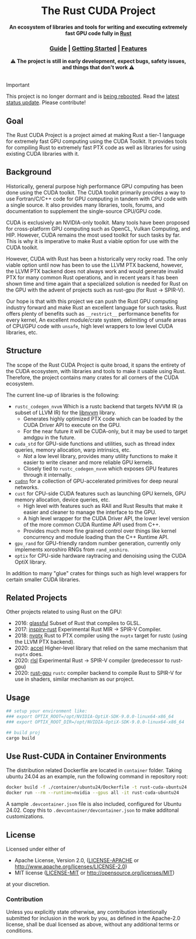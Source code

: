 <div align="center">
  <h1>The Rust CUDA Project</h1>

  <p>
    <strong>An ecosystem of libraries and tools for writing and executing extremely fast GPU code fully in
    <a href="https://www.rust-lang.org/">Rust</a></strong>
  </p>

  <h3>
    <a href="https://rust-gpu.github.io/Rust-CUDA/guide/index.html">Guide</a>
    <span> | </span>
    <a href="guide/src/guide/getting_started.md">Getting Started</a>
    <span> | </span>
    <a href="guide/src/features.md">Features</a>
  </h3>
<strong>⚠️ The project is still in early development, expect bugs, safety issues, and things that don't work ⚠️</strong>
</div>

<br/>

> [!IMPORTANT]
> This project is no longer dormant and is [being
> rebooted](https://rust-gpu.github.io/blog/2025/01/27/rust-cuda-reboot). Read the [latest status update](https://rust-gpu.github.io/blog/2025/08/11/rust-cuda-update).
> Please contribute!

## Goal

The Rust CUDA Project is a project aimed at making Rust a tier-1 language for extremely fast GPU computing
using the CUDA Toolkit. It provides tools for compiling Rust to extremely fast PTX code as well as libraries
for using existing CUDA libraries with it.

## Background

Historically, general purpose high performance GPU computing has been done using the CUDA toolkit. The CUDA toolkit primarily
provides a way to use Fortran/C/C++ code for GPU computing in tandem with CPU code with a single source. It also provides
many libraries, tools, forums, and documentation to supplement the single-source CPU/GPU code.

CUDA is exclusively an NVIDIA-only toolkit. Many tools have been proposed for cross-platform GPU computing such as
OpenCL, Vulkan Computing, and HIP. However, CUDA remains the most used toolkit for such tasks by far. This is why it is
imperative to make Rust a viable option for use with the CUDA toolkit.

However, CUDA with Rust has been a historically very rocky road. The only viable option until now has been to use the LLVM PTX
backend, however, the LLVM PTX backend does not always work and would generate invalid PTX for many common Rust operations, and
in recent years it has been shown time and time again that a specialized solution is needed for Rust on the GPU with the advent
of projects such as rust-gpu (for Rust -> SPIR-V).

Our hope is that with this project we can push the Rust GPU computing industry forward and make Rust an excellent language
for such tasks. Rust offers plenty of benefits such as `__restrict__` performance benefits for every kernel, An excellent module/crate system,
delimiting of unsafe areas of CPU/GPU code with `unsafe`, high level wrappers to low level CUDA libraries, etc.

## Structure

The scope of the Rust CUDA Project is quite broad, it spans the entirety of the CUDA ecosystem, with libraries and tools to make it
usable using Rust. Therefore, the project contains many crates for all corners of the CUDA ecosystem.

The current line-up of libraries is the following:

- `rustc_codegen_nvvm` Which is a rustc backend that targets NVVM IR (a subset of LLVM IR) for the [libnvvm](https://docs.nvidia.com/cuda/nvvm-ir-spec/index.html) library.
  - Generates highly optimized PTX code which can be loaded by the CUDA Driver API to execute on the GPU.
  - For the near future it will be CUDA-only, but it may be used to target amdgpu in the future.
- `cuda_std` for GPU-side functions and utilities, such as thread index queries, memory allocation, warp intrinsics, etc.
  - _Not_ a low level library, provides many utility functions to make it easier to write cleaner and more reliable GPU kernels.
  - Closely tied to `rustc_codegen_nvvm` which exposes GPU features through it internally.
- [`cudnn`](https://github.com/Rust-GPU/Rust-CUDA/tree/master/crates/cudnn) for a collection of GPU-accelerated primitives for deep neural networks.
- `cust` for CPU-side CUDA features such as launching GPU kernels, GPU memory allocation, device queries, etc.
  - High level with features such as RAII and Rust Results that make it easier and cleaner to manage the interface to the GPU.
  - A high level wrapper for the CUDA Driver API, the lower level version of the more common CUDA Runtime API used from C++.
  - Provides much more fine grained control over things like kernel concurrency and module loading than the C++ Runtime API.
- `gpu_rand` for GPU-friendly random number generation, currently only implements xoroshiro RNGs from `rand_xoshiro`.
- `optix` for CPU-side hardware raytracing and denoising using the CUDA OptiX library.

In addition to many "glue" crates for things such as high level wrappers for certain smaller CUDA libraries.

## Related Projects

Other projects related to using Rust on the GPU:

- 2016: [glassful](https://github.com/kmcallister/glassful) Subset of Rust that compiles to GLSL.
- 2017: [inspirv-rust](https://github.com/msiglreith/inspirv-rust) Experimental Rust MIR -> SPIR-V Compiler.
- 2018: [nvptx](https://github.com/japaric-archived/nvptx) Rust to PTX compiler using the `nvptx` target for rustc (using the LLVM PTX backend).
- 2020: [accel](https://github.com/termoshtt/accel) Higher-level library that relied on the same mechanism that `nvptx` does.
- 2020: [rlsl](https://github.com/MaikKlein/rlsl) Experimental Rust -> SPIR-V compiler (predecessor to rust-gpu)
- 2020: [rust-gpu](https://github.com/Rust-GPU/rust-gpu) `rustc` compiler backend to compile Rust to SPIR-V for use in shaders, similar mechanism as our project.

## Usage
```bash
## setup your environment like:
### export OPTIX_ROOT=/opt/NVIDIA-OptiX-SDK-9.0.0-linux64-x86_64
### export OPTIX_ROOT_DIR=/opt/NVIDIA-OptiX-SDK-9.0.0-linux64-x86_64

## build proj
cargo build
```

## Use Rust-CUDA in Container Environments

The distribution related Dockerfile are located in `container` folder.
Taking ubuntu 24.04 as an example, run the following command in repository root:
```bash
docker build -f ./container/ubuntu24/Dockerfile -t rust-cuda-ubuntu24 .
docker run --rm --runtime=nvidia --gpus all -it rust-cuda-ubuntu24
```

A sample `.devcontainer.json` file is also included, configured for Ubuntu 24.02. Copy this to `.devcontainer/devcontainer.json` to make additonal customizations.

## License

Licensed under either of

- Apache License, Version 2.0, ([LICENSE-APACHE](LICENSE-APACHE) or http://www.apache.org/licenses/LICENSE-2.0)
- MIT license ([LICENSE-MIT](LICENSE-MIT) or http://opensource.org/licenses/MIT)

at your discretion.

### Contribution

Unless you explicitly state otherwise, any contribution intentionally submitted for inclusion in the work by you, as defined in the Apache-2.0 license, shall be dual licensed as above, without any additional terms or conditions.
